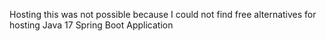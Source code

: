 Hosting this was not possible because I could not find free alternatives for hosting Java 17 Spring Boot Application

